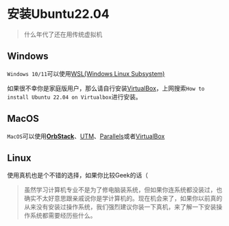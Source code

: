 
# 安装Ubuntu22.04

> 什么年代了还在用传统虚拟机

## Windows

`Windows 10/11`可以使用[WSL(Windows Linux Subsystem)](https://learn.microsoft.com/zh-cn/windows/wsl/install)

如果很不幸你是家庭版用户，那么请自行安装[VirtualBox](https://www.virtualbox.org/)，上网搜索`How to install Ubuntu 22.04 on Virtualbox`进行安装。

## MacOS

`MacOS`可以使用[**OrbStack**](https://docs.orbstack.dev/)、[UTM](https://mac.getutm.app/)、[Parallels](https://apps.apple.com/us/app/parallels-desktop/id1085114709?mt=12)或者[VirtualBox](https://www.virtualbox.org/)

## Linux

使用真机也是个不错的选择，如果你比较Geek的话（

> 虽然学习计算机专业不是为了修电脑装系统，但如果你连系统都没装过，也确实不太好意思跟亲戚说你是学计算机的。现在机会来了，如果你以前真的从来没有安装过操作系统，我们强烈建议你装一下真机，来了解一下安装操作系统都需要经历些什么。
